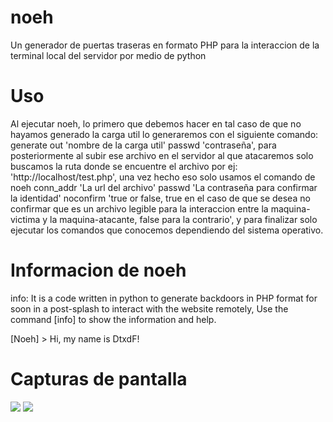 # noeh
Un generador de puertas traseras en formato PHP para la interaccion de la terminal local del servidor por medio de python

# Uso
Al ejecutar noeh, lo primero que debemos hacer en tal caso de que no hayamos generado la carga util lo generaremos con el siguiente comando: generate out 'nombre de la carga util' passwd 'contraseña', para posteriormente al subir ese archivo en el servidor al que atacaremos solo buscamos la ruta donde se encuentre el archivo por ej: 'http://localhost/test.php', una vez hecho eso solo usamos el comando de noeh conn_addr 'La url del archivo' passwd 'La contraseña para confirmar la identidad' noconfirm 'true or false, true en el caso de que se desea no confirmar que es un archivo legible para la interaccion entre la maquina-victima y la maquina-atacante, false para la contrario', y para finalizar solo ejecutar los comandos que conocemos dependiendo del sistema operativo.

# Informacion de noeh

 info: It is a code written in python to generate backdoors in PHP format for soon in a
 post-splash to interact with the website remotely, Use the command [info] to show the information and help.

[Noeh] > Hi, my name is DtxdF!

# Capturas de pantalla
![](https://i.imgur.com/rHXQQRx.png)
![](https://i.imgur.com/CBFdzE1.png)
